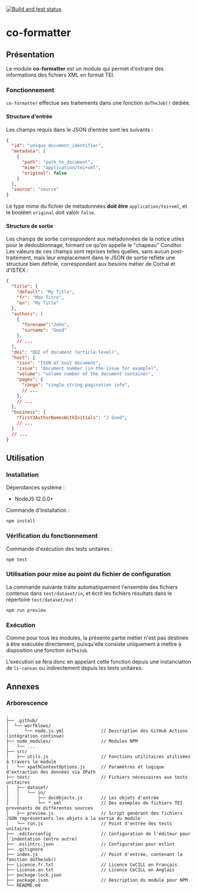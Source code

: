 [![Build and test status](https://github.com/conditor-project/co-formatter/actions/workflows/tests.yml/badge.svg)](https://github.com/conditor-project/co-formatter/actions/workflows/tests.yml)

# co-formatter

## Présentation ##
Le module **co-formatter** est un module qui permet d'extraire des informations des fichiers XML en format TEI.

### Fonctionnement ###
`co-formatter` effectue ses traitements dans une fonction `doTheJob()` dédiée.

#### Structure d'entrée
Les champs requis dans le JSON d'entrée sont les suivants :
```JSON
{
  "id": "unique_document_identifier",
  "metadata": [
    {
      "path": "path_to_document",
      "mime": "application/tei+xml",
      "original": false
    }
  ],
  "source": "source"
}
```
Le type mime du fichier de métadonnées **doit être** `application/tei+xml`, et le booléen `original` doit valoir `false`.

#### Structure de sortie
Les champs de sortie correspondent aux métadonnées de la notice utiles pour le dédoublonnage, formant ce qu'on appelle le "chapeau" Conditor. Les valeurs de ces champs sont reprises telles quelles, sans aucun post-traitement, mais leur emplacement dans le JSON de sortie reflète une structure bien définie, correspondant aux besoins métier de Corhal et d'ISTEX :
```JSON
{
  "title": {
    "default": "My Title",
    "fr": "Mon Titre",
    "en": "My Title"
  },
  "authors": [
    {
      "forename":"John",
      "surname": "Good"
    },
    // ...
  ],
  "doi": "DOI of document (article-level)",
  "host": {
    "issn": "ISSN of host document",
    "issue": "document number (in the issue for example)",
    "volume": "volume number of the document container",
    "pages": {
      "range": "single string pagination info",
      // ...
    },
    // ...
  },
  "business": {
    "first3AuthorNamesWithInitials": "J Good",
    // ...
  }
  // ...
}

```

## Utilisation ##

### Installation ###
Dépendances système :
  * NodeJS 12.0.0+

Commande d'Installation :
```
npm install
```

### Vérification du fonctionnement ###
Commande d'exécution des tests unitaires :
```
npm test
```

### Utilisation pour mise au point du fichier de configuration
La commande suivante traite automatiquement l'ensemble des fichiers contenus dans `test/dataset/in`, et écrit les fichiers résultats dans le répertoire `test/dataset/out` :
```
npm run preview
```

### Exécution ###
Comme pour tous les modules, la présente partie métier n'est pas destinée à être exécutée directement, puisqu'elle consiste uniquement à mettre à disposition une fonction `doTheJob`.

L'exécution se fera donc en appelant cette fonction depuis une instanciation de `li-canvas` ou indirectement depuis les tests unitaires.

## Annexes ##

### Arborescence ###
```
.
├── .github/
│  └── worfklows/
│      └── node.js.yml              // Description des GitHub Actions (intégration continue)
├── node_modules/                   // Modules NPM
│   └── ...
├── src/
│   ├── utils.js                    // Fonctions utilitaires utilisées à travers le module
│   └── xpathContextOptions.js      // Paramètres et logique d'extraction des données via XPath
├── test/                           // Fichiers nécessaires aux tests unitaires
│   ├── dataset/
│   │   └── in/
│   |       ├── docObjects.js       // Les objets d'entrée
│   │       └── *.xml               // Des exemples de fichiers TEI provenants de différentes sources
│   ├── preview.js                  // Script générant des fichiers JSON représentants les objets à la sortie du module
│   └── run.js                      // Point d'entrée des tests unitaires
├── .editorconfig                   // Configuration de l'éditeur pour l'indentation (entre autre)
├── .eslintrc.json                  // Configuration pour eslint
├── .gitignore
├── index.js                        // Point d'entrée, contenant la fonction doTheJob()
├── Licence.fr.txt                  // Licence CeCILL en Français
├── License.en.txt                  // Licence CeCILL en Anglais
├── package-lock.json
├── package.json                    // Description du module pour NPM
└── README.md
```
